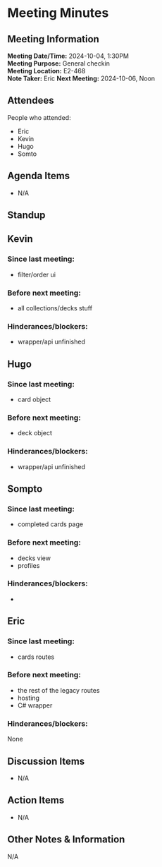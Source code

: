 # Meeting Minutes
## Meeting Information
**Meeting Date/Time:** 2024-10-04, 1:30PM  
**Meeting Purpose:** General checkin  
**Meeting Location:** E2-468  
**Note Taker:** Eric
**Next Meeting:** 2024-10-06, Noon

## Attendees
People who attended:
- Eric
- Kevin
- Hugo
- Somto

## Agenda Items
- N/A

## Standup
## Kevin
### Since last meeting:
- filter/order ui

### Before next meeting:
- all collections/decks stuff

### Hinderances/blockers:
- wrapper/api unfinished 

## Hugo
### Since last meeting:
- card object

### Before next meeting:
- deck object

### Hinderances/blockers:
- wrapper/api unfinished

## Sompto
### Since last meeting:
- completed cards page

### Before next meeting:
- decks view
- profiles

### Hinderances/blockers:
- 

## Eric
### Since last meeting:
- cards routes

### Before next meeting:
- the rest of the legacy routes
- hosting
- C# wrapper

### Hinderances/blockers:
None

## Discussion Items
- N/A

## Action Items
- N/A

## Other Notes & Information
N/A
